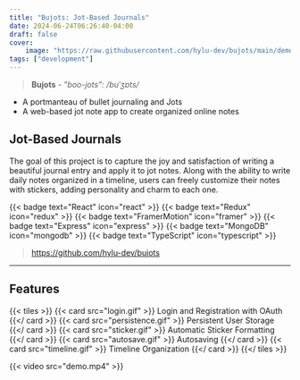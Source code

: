 ```yaml
---
title: "Bujots: Jot-Based Journals"
date: 2024-06-24T06:26:40-04:00
draft: false
cover:
    image: "https://raw.githubusercontent.com/hylu-dev/bujots/main/demo.png"
tags: ["development"]
---
```


> **Bujots** - *"boo-jots": /buˈʒɒts/*
- A portmanteau of bullet journaling and Jots
- A web-based jot note app to create organized online notes

## Jot-Based Journals

The goal of this project is to capture the joy and satisfaction of writing a beautiful journal entry and apply it to jot notes. Along with the ability to write daily notes organized in a timeline, users can freely customize their notes with stickers, adding personality and charm to each one.

{{< badge text="React" icon="react" >}}
{{< badge text="Redux" icon="redux" >}}
{{< badge text="FramerMotion" icon="framer" >}}
{{< badge text="Express" icon="express" >}}
{{< badge text="MongoDB" icon="mongodb" >}}
{{< badge text="TypeScript" icon="typescript" >}}

> https://github.com/hylu-dev/bujots

---

## Features

{{< tiles >}}
    {{< card src="login.gif" >}}
        Login and Registration with OAuth
    {{</ card >}}
    {{< card src="persistence.gif" >}}
        Persistent User Storage
    {{</ card >}}
    {{< card src="sticker.gif" >}}
        Automatic Sticker Formatting
    {{</ card >}}
    {{< card src="autosave.gif" >}}
        Autosaving
    {{</ card >}}
    {{< card src="timeline.gif" >}}
        Timeline Organization
    {{</ card >}}
{{</ tiles >}}

{{< video src="demo.mp4" >}}